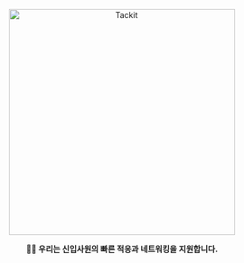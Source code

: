 <p align="center">
  <img src="https://github.com/user-attachments/assets/bf6c6663-efb5-45f5-a37b-77a065392369" width="400" alt="Tackit" />
</p>
<p align="center">
  <strong>💁‍♀️ 우리는 신입사원의 빠른 적응과 네트워킹을 지원합니다.</strong>
</p>


